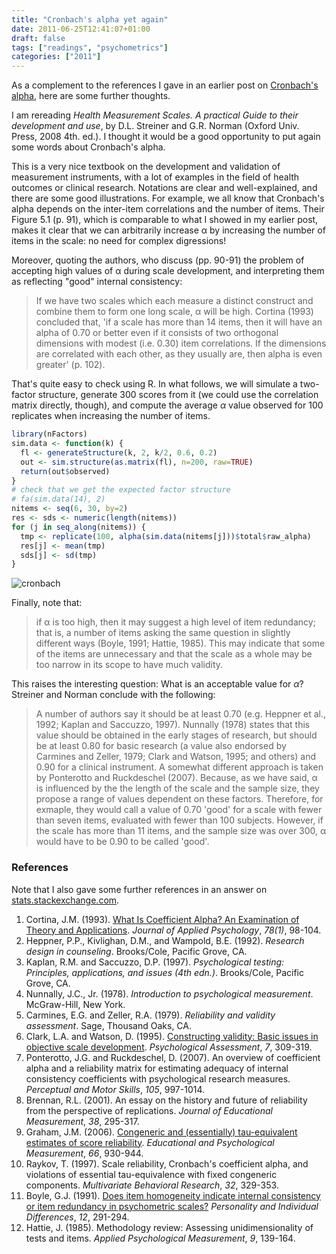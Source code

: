 ```yaml
---
title: "Cronbach's alpha yet again"
date: 2011-06-25T12:41:07+01:00
draft: false
tags: ["readings", "psychometrics"]
categories: ["2011"]
---
```


As a complement to the references I gave in an earlier post on [Cronbach's alpha](/post/revisiting-cronbach-s-alpha), here are some further thoughts.

I am rereading *Health Measurement Scales. A practical Guide to their development and use*, by D.L. Streiner and G.R. Norman (Oxford Univ. Press, 2008 4th. ed.). I thought it would be a good opportunity to put again some words about Cronbach's alpha. 

This is a very nice textbook on the development and validation of measurement instruments, with a lot of examples in the field of health outcomes or clinical research. Notations are clear and well-explained, and there are some good illustrations. For example, we all know that Cronbach's alpha depends on the inter-item correlations and the number of items. Their Figure 5.1 (p. 91), which is comparable to what I showed in my earlier post, makes it clear that we can arbitrarily increase α by increasing the number of items in the scale: no need for complex digressions!

Moreover, quoting the authors, who discuss (pp. 90-91) the problem of accepting high values of α during scale development, and interpreting them as reflecting "good" internal consistency: 

> If we have two scales which each measure a distinct construct and combine them to form one long scale, α will be high. Cortina (1993) concluded that, 'if a scale has more than 14 items, then it will have an alpha of 0.70 or better even if it consists of two orthogonal dimensions with modest (i.e. 0.30) item correlations. If the dimensions are correlated with each other, as they usually are, then alpha is even greater' (p. 102).

That's quite easy to check using R. In what follows, we will simulate a two-factor structure, generate 300 scores from it (we could use the correlation matrix directly, though), and compute the average $\alpha$ value observed for 100 replicates when increasing the number of items.

```r
library(nFactors)
sim.data <- function(k) {
  fl <- generateStructure(k, 2, k/2, 0.6, 0.2)
  out <- sim.structure(as.matrix(fl), n=200, raw=TRUE)
  return(out$observed)
}
# check that we get the expected factor structure
# fa(sim.data(14), 2)
nitems <- seq(6, 30, by=2)
res <- sds <- numeric(length(nitems))
for (j in seq_along(nitems)) {
  tmp <- replicate(100, alpha(sim.data(nitems[j]))$total$raw_alpha)
  res[j] <- mean(tmp)
  sds[j] <- sd(tmp)
}
```

![cronbach](/img/20110625205901.png)

Finally, note that:

> if α is too high, then it may suggest a high level of item redundancy; that is, a number of items asking the same question in slightly different ways (Boyle, 1991; Hattie, 1985). This may indicate that some of the items are unnecessary and that the scale as a whole may be too narrow in its scope to have much validity.

This raises the interesting question: What is an acceptable value for $\alpha$? Streiner and Norman conclude with the following:

> A number of authors say it should be at least 0.70 (e.g. Heppner et al., 1992; Kaplan and Saccuzzo, 1997). Nunnally (1978) states that this value should be obtained in the early stages of research, but should be at least 0.80 for basic research (a value also endorsed by Carmines and Zeller, 1979; Clark and Watson, 1995; and others) and 0.90 for a clinical instrument. A somewhat different approach is taken by Ponterotto and Ruckdeschel (2007). Because, as we have said, α is influenced by the the length of the scale and the sample size, they propose a range of values dependent on these factors. Therefore, for exmaple, they would call a value of 0.70 'good' for a scale with fewer than seven items, evaluated with fewer than 100 subjects. However, if the scale has more than 11 items, and the sample size was over 300, α would have to be 0.90 to be called 'good'.


### References

Note that I also gave some further references in an answer on [stats.stackexchange.com](http://stats.stackexchange.com/questions/11628/assessing-reliability-of-a-questionnaire-dimensionality-problematic-items-and/11846#11846).

1. Cortina, J.M. (1993). [What Is Coefficient Alpha? An Examination of Theory and Applications](http://psychweb.psy.umt.edu/denis/datadecision/front/cortina_alpha.pdf). *Journal of Applied Psychology*, *78(1)*, 98-104.
2. Heppner, P.P., Kivlighan, D.M., and Wampold, B.E. (1992). *Research design in counseling*. Brooks/Cole, Pacific Grove, CA.
3. Kaplan, R.M. and Saccuzzo, D.P. (1997). *Psychological testing: Principles, applications, and issues (4th edn.)*. Brooks/Cole, Pacific Grove, CA.
4. Nunnally, J.C., Jr. (1978). *Introduction to psychological measurement*. McGraw-Hill, New York.
5. Carmines, E.G. and Zeller, R.A. (1979). *Reliability and validity assessment*. Sage, Thousand Oaks, CA.
6. Clark, L.A. and Watson, D. (1995). [Constructing validity: Basic issues in objective scale development](http://www.personal.kent.edu/~dfresco/CRM_Readings/Clark_and_Watson_1995.pdf). *Psychological Assessment*, *7*, 309-319.
7. Ponterotto, J.G. and Ruckdeschel, D. (2007). An overview of coefficient alpha and a reliability matrix for estimating adequacy of internal consistency coefficients with psychological research measures. *Perceptual and Motor Skills*, *105*, 997-1014.
8. Brennan, R.L. (2001). An essay on the history and future of reliability from the perspective of replications. *Journal of Educational Measurement*, *38*, 295-317.
9. Graham, J.M. (2006). [Congeneric and (essentially) tau-equivalent estimates of score reliability](http://myweb.facstaff.wwu.edu/~graham7/articles/EPMReliability.pdf). *Educational and Psychological Measurement*, *66*, 930-944.
10. Raykov, T. (1997). Scale reliability, Cronbach's coefficient alpha, and violations of essential tau-equivalence with fixed congeneric components. *Multivariate Behavioral Research*, *32*, 329-353.
11. Boyle, G.J. (1991). [Does item homogeneity indicate internal consistency or item redundancy in psychometric scales?](http://epublications.bond.edu.au/cgi/viewcontent.cgi?article=1001&context=greg_boyle&sei-redir=1#search=%22Does%20item%20homogeneity%20indicate%20internal%20consistency%20or%20item%20redundancy%20psychometric%20scales%3F%22) *Personality and Individual Differences*, *12*, 291-294.
12. Hattie, J. (1985). Methodology review: Assessing unidimensionality of tests and items. *Applied Psychological Measurement*, *9*, 139-164.